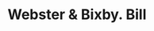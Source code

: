---
doi: 10.7916/D85T4XK5
date_other: '1850'
date_other_textual: 1850-1859
form: printed ephemera
genre:
- Invoices
name:
- Webster & Bixby
object_in_context_url: https://biggert.cul.columbia.edu/items/view/ave_biggert_00772
subject_hierarchical_geographic:
- Concord, New Hampshire, United States
subject_name:
- Webster & Bixby
title: Webster & Bixby. Bill
sort_title: Webster & Bixby. Bill
call_number: ave_biggert_00772
coordinates:
- 43.20666666666667,-71.53805555555556
pid: ave_biggert_00772
identifiers: ave_biggert_00772
thumbnail: false
permalink: /biggert/ave_biggert_00772/
layout: iiif-image-page
---